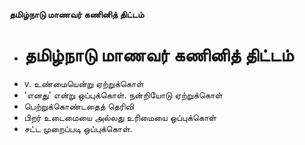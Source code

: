 **தமிழ்நாடு மாணவர் கணினித் திட்டம்**
- # தமிழ்நாடு மாணவர் கணினித் திட்டம்
- v. உண்மையென்று ஏற்றுக்கொள்
- 'எனது' என்று ஒப்புக்கொள். நன்றியோடு ஏற்றுக்கொள்
- பெற்றுக்கொண்டதைத் தெரிவி
- பிறர் உடைமையை அல்லது உரிமையை ஒப்புக்கொள்
- சட்ட முறைப்படி ஒப்புக்கொள்.

